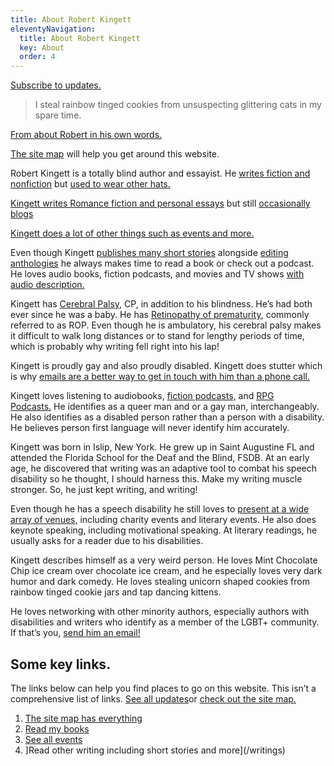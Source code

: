 ```yaml
---
title: About Robert Kingett
eleventyNavigation:
  title: About Robert Kingett
  key: About
  order: 4
---
```


[Subscribe to updates.](/subscribe)

> I steal rainbow tinged cookies from unsuspecting glittering cats in my spare time.

[From about Robert in his own words.](/posts/5655)

[The site map](/map) will help you get around this website.

Robert Kingett is a totally blind author and essayist. He [writes fiction and nonfiction](/writings) but [used to wear other hats.](/resume)

[Kingett writes Romance fiction and personal essays](/writings) but still [occasionally blogs](/posts)

[Kingett does a lot of other things such as events and more.](/posts/tags/events)

Even though Kingett [publishes many short stories](/shorts) alongside [editing anthologies](/books) he always makes time to read a book or check out a podcast. He loves audio books, fiction podcasts, and movies and TV shows [with audio description.](http://acb.org/adp/samples.html)

Kingett has [Cerebral Palsy,](https://www.cdc.gov/ncbddd/cp/facts.html) CP, in addition to his blindness. He’s had both ever since he was a baby. He has [Retinopathy of prematurity](https://www.webmd.com/eye-health/retinopathy-prematurity-facts#1), commonly referred to as ROP. Even though he is ambulatory, his cerebral palsy makes it difficult to walk long distances or to stand for lengthy periods of time, which is probably why writing fell right into his lap!

Kingett is proudly gay and also proudly disabled. Kingett does stutter which is why [emails are a better way to get in touch with him than a phone call.](/contact)

Kingett loves listening to audiobooks, [fiction podcasts,](https://www.theend.fyi/) and [RPG Podcasts.](https://audiofiction.co.uk/filter.php?format=Audio%20RPG&order=newest) He identifies as a queer man and or a gay man, interchangeably. He also identifies as a disabled person rather than a person with a disability. He believes person first language will never identify him accurately.

Kingett was born in Islip, New York. He grew up in Saint Augustine FL and attended the Florida School for the Deaf and the Blind, FSDB. At an early age, he discovered that writing was an adaptive tool to combat his speech disability so he thought, I should harness this. Make my writing muscle stronger. So, he just kept writing, and writing!

Even though he has a speech disability he still loves to [present at a wide array of venues,](/events) including charity events and literary events. He also does keynote speaking, including motivational speaking. At literary readings, he usually asks for a reader due to his disabilities.

Kingett describes himself as a very weird person. He loves Mint Chocolate Chip ice cream over chocolate ice cream, and he especially loves very dark humor and dark comedy. He loves stealing unicorn shaped cookies from rainbow tinged cookie jars and tap dancing kittens.

He loves networking with other minority authors, especially authors with disabilities and writers who identify as a member of the LGBT+ community. If that’s you, [send him an email!](/contact)

## Some key links.

The links below can help you find places to go on this website. This isn’t a comprehensive list of links. [See all updates](/posts/)or [check out the site map.](/map/)

1. [The site map has everything](/map)
1. [Read my books](/books)
1. [See all events](/events)
1. ]Read other writing including short stories and more](/writings)